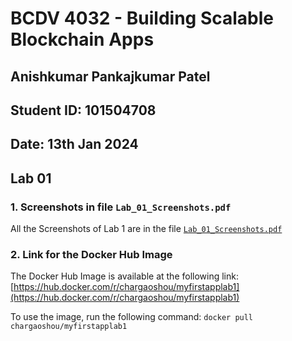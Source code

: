 # BCDV 4032 - Building Scalable Blockchain Apps

## Anishkumar Pankajkumar Patel

## Student ID: 101504708

## Date: 13th Jan 2024

## Lab 01

### 1. Screenshots in file `Lab_01_Screenshots.pdf`

All the Screenshots of Lab 1 are in the file [`Lab_01_Screenshots.pdf`](../Lab_01/Lab_01_Screenshots.pdf)

### 2. Link for the Docker Hub Image

The Docker Hub Image is available at the following link: [https://hub.docker.com/r/chargaoshou/myfirstapplab1](https://hub.docker.com/r/chargaoshou/myfirstapplab1)

To use the image, run the following command:
`docker pull chargaoshou/myfirstapplab1`
